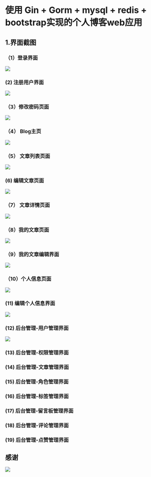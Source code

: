 # 使用 Gin + Gorm + mysql + redis + bootstrap实现的个人博客web应用



## 1.界面截图

### （1）登录界面

![](./img/login.png)

###   (2) 注册用户界面

![](./img/register.png)

### （3）修改密码页面

![](./img/pwd.png)

### （4） Blog主页

![](./img/index.png)



### （5） 文章列表页面

![](./img/articlelist.png)

###    (6) 编辑文章页面

![](./img/write.png)

### （7） 文章详情页面

![](./img/details.png)

### （8）我的文章页面

![](./img/my.png)

### （9）我的文章编辑界面

![](./img/myArticleEdit.png)

### （10）个人信息页面

![](./img/userinfo.png)

### (11) 编辑个人信息界面

![](./img/userinfo_edit.png)

### (12) 后台管理-用户管理界面

![](./img/management_user.png)

### (13) 后台管理-权限管理界面

### (14) 后台管理-文章管理界面

### (15) 后台管理-角色管理界面

### (16) 后台管理-标签管理界面

### (17) 后台管理-留言板管理界面

### (18) 后台管理-评论管理界面

### (19) 后台管理-点赞管理界面





## 感谢

![](./img/jetbrains.png)
